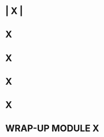 # | X |




# X

## 




## 




## 





# X

## 




## 




## 




## 




##




##





# X

## 




## 




## 




## 




## 




##





# X

## 




## 




## 




## 




## 




## 





# WRAP-UP MODULE X

